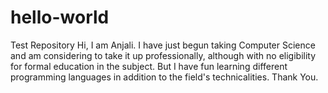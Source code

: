 # hello-world
Test Repository
Hi, I am Anjali. I have just begun taking Computer Science and am considering to take it up professionally, although with no eligibility for formal education in the subject. But I have fun learning different programming languages in addition to the field's technicalities. Thank You.
